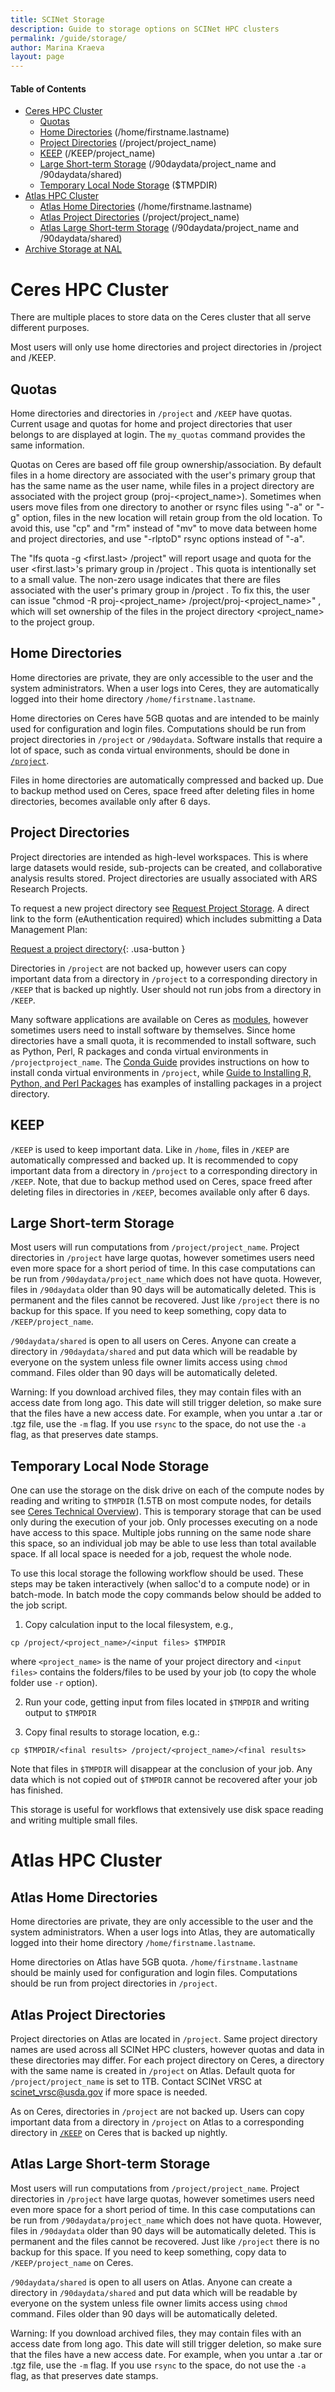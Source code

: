 ```yaml
---
title: SCINet Storage
description: Guide to storage options on SCINet HPC clusters
permalink: /guide/storage/
author: Marina Kraeva
layout: page
---
```


#### Table of Contents
* [Ceres HPC Cluster](#ceres-hpc-cluster)
  * [Quotas](#quotas)
  * [Home Directories](#home-directories) (/home/firstname.lastname)
  * [Project Directories](#project-directories) (/project/project_name)
  * [KEEP](#keep) (/KEEP/project_name)
  * [Large Short-term Storage](#large-short-term-storage) (/90daydata/project_name and /90daydata/shared)
  * [Temporary Local Node Storage](#temporary-local-node-storage) ($TMPDIR)  
* [Atlas HPC Cluster](#atlas-hpc-cluster)
  * [Atlas Home Directories](#atlas-home-directories) (/home/firstname.lastname)
  * [Atlas Project Directories](#atlas-project-directories) (/project/project_name)
  * [Atlas Large Short-term Storage](#atlas-large-short-term-storage) (/90daydata/project_name and /90daydata/shared)
* [Archive Storage at NAL](#archive-storage-at-nal)

# Ceres HPC Cluster

There are multiple places to store data on the Ceres cluster that all serve different purposes. 

Most users will only use home directories and project directories in /project and /KEEP.

## Quotas

Home directories and directories in `/project`  and `/KEEP` have quotas. Current usage and quotas for home and project 
directories that user belongs to are displayed at login. The `my_quotas` command provides the same information.

Quotas on Ceres are based off file group ownership/association. By default files in a home directory are associated with the user's
primary group that has the same name as the user name, while files in a project directory are associated with the project
group (proj-<project_name>). Sometimes when users move files from one directory to another or rsync files using "-a" or "-g" 
option, files in the new location will retain group from the old location. To avoid this, use "cp" and "rm" instead of "mv" 
to move data between home and project directories, and use "-rlptoD" rsync options instead  of "-a". 

The "lfs quota -g <first.last> /project" will report usage and quota for the user <first.last>'s primary group in /project . This quota is 
intentionally set to a small value. The non-zero usage indicates that there are files associated with the user's primary group
in /project . To fix this, the user can issue "chmod -R proj-<project_name> /project/proj-<project_name>" , which will
set ownership of the files in the project directory <project_name> to the project group.

## Home Directories

Home directories are private, they are only accessible to the user and the system administrators. When a user logs 
into Ceres, they are automatically logged into their home directory `/home/firstname.lastname`. 

Home directories on Ceres have 5GB quotas and are intended to be mainly used for configuration and login files. Computations 
should be run from project directories in `/project` or `/90daydata`. Software installs that require a lot of space, 
such as conda virtual environments, should be done in [`/project`](#project-directories).

Files in home directories are automatically compressed and backed up. Due to backup method used on Ceres, space freed 
after deleting files in home directories, becomes available only after 6 days.

## Project Directories

Project directories are intended as high-level workspaces. This is where large datasets would reside, sub-projects can be 
created, and collaborative analysis results stored. Project directories are usually associated with ARS Research Projects.

To request a new project directory see [Request Project Storage](/support/request-storage). A direct link to the form 
(eAuthentication required) which includes submitting a Data Management Plan:

[Request a project directory](https://e.arsnet.usda.gov/sites/OCIO/scinet/accounts/SitePages/Project_Allocation_Request.aspx){: .usa-button }

Directories in `/project` are not backed up, however users can copy important data from a directory in `/project` to a 
corresponding directory in `/KEEP` that is backed up nightly. User should not run jobs from a directory in `/KEEP`.

Many software applications are available on Ceres as [modules](https://scinet.usda.gov/guide/ceres/#modules), however sometimes 
users need to install software by themselves. Since home directories have a small quota, it is recommended to install software, 
such as Python, Perl, R packages and conda virtual environments in `/projectproject_name`. 
The [Conda Guide](https://scinet.usda.gov/guide/conda/#example-2-installing-tensorflow-into-a-keep-directory) provides instructions 
on how to install conda virtual environments in `/project`, while 
[Guide to Installing R, Python, and Perl Packages](https://scinet.usda.gov/guide/packageinstall/) has examples of
installing packages in a project directory.

## KEEP

`/KEEP` is used to keep important data. Like in `/home`, 
files in `/KEEP` are automatically compressed and backed up. It is recommended to copy important data from a directory in 
`/project` to a corresponding directory in `/KEEP`. Note, that due to backup method used on Ceres, space freed after deleting files 
in directories in `/KEEP`, becomes available only after 6 days.


## Large Short-term Storage

Most users will run computations from `/project/project_name`. Project directories in `/project` have large quotas, however sometimes 
users need even more space for a short period of time. In this case computations can be run from `/90daydata/project_name` which does 
not have quota. However, files in `/90daydata` older than 90 days will be automatically deleted. This is permanent and the files cannot 
be recovered. Just like `/project` there is no backup for this space. If you need to keep something, copy data to `/KEEP/project_name`.

`/90daydata/shared` is open to all users on Ceres. Anyone can create a directory in `/90daydata/shared` and put data which will be readable 
by everyone on the system unless file owner limits access using `chmod` command. Files older than 90 days will be automatically deleted.

Warning: If you download archived files, they may contain files with an access date from long ago. This date will still trigger deletion, 
so make sure that the files have a new access date. For example, when you untar a .tar or .tgz file, use the `-m` flag. If you use `rsync` to 
the space, do not use the `-a` flag, as that preserves date stamps.

## Temporary Local Node Storage

One can use the storage on the disk drive on each of the compute nodes by reading and writing to `$TMPDIR` (1.5TB on most compute nodes, 
for details see [Ceres Technical Overview](https://scinet.usda.gov/guide/ceres/#technical-overview)).  This is temporary storage that can 
be used only during the execution of your job. Only processes executing on a node have access to this space.  Multiple jobs running on the 
same node share this space, so an individual job may be able to use less than total available space. If all local space is needed for a job, 
request the whole node.

To use this local storage the following workflow should be used.  These steps may be taken interactively (when salloc'd to a compute node) 
or in batch-mode. In batch mode the copy commands below should be added to the job script.

1.	Copy calculation input to the local filesystem, e.g., 
```
cp /project/<project_name>/<input files> $TMPDIR
``` 
where `<project_name>` is the name of your project directory and `<input files>` contains the folders/files to be used by your job (to copy the 
whole folder use `-r` option).

2.	Run your code, getting input from files located in `$TMPDIR` and writing output to `$TMPDIR`

3.	Copy final results to storage location, e.g.:
```
cp $TMPDIR/<final results> /project/<project_name>/<final results>
```

Note that files in `$TMPDIR` will disappear at the conclusion of your job.  Any data which is not copied out of `$TMPDIR` cannot be recovered 
after your job has finished.

This storage is useful for workflows that extensively use disk space reading and writing multiple small files.

# Atlas HPC Cluster

## Atlas Home Directories

Home directories are private, they are only accessible to the user and the system administrators. When a user logs 
into Atlas, they are automatically logged into their home directory `/home/firstname.lastname`. 

Home directories on Atlas have 5GB quota. `/home/firstname.lastname` should be mainly used for configuration and login files. Computations should be run from project directories in `/project`.

## Atlas Project Directories

Project directories on Atlas are located in `/project`. Same project directory names are used across all SCINet HPC clusters, however quotas and data in
these directories may differ. For each project directory on Ceres, a directory with the same name is created in `/project` on Atlas. Default quota for
`/project/project_name` is set to 1TB. Contact SCINet VRSC at scinet_vrsc@usda.gov if more space is needed. 

As on Ceres, directories in `/project` are not backed up. Users can copy important data from a directory in `/project` on Atlas to a 
corresponding directory in [`/KEEP`](#keep) on Ceres that is backed up nightly.

## Atlas Large Short-term Storage

Most users will run computations from `/project/project_name`. Project directories in `/project` have large quotas, however sometimes 
users need even more space for a short period of time. In this case computations can be run from `/90daydata/project_name` which does 
not have quota. However, files in `/90daydata` older than 90 days will be automatically deleted. This is permanent and the files cannot 
be recovered. Just like `/project` there is no backup for this space. If you need to keep something, copy data to `/KEEP/project_name` on Ceres.

`/90daydata/shared` is open to all users on Atlas. Anyone can create a directory in `/90daydata/shared` and put data which will be readable 
by everyone on the system unless file owner limits access using `chmod` command. Files older than 90 days will be automatically deleted.

Warning: If you download archived files, they may contain files with an access date from long ago. This date will still trigger deletion, 
so make sure that the files have a new access date. For example, when you untar a .tar or .tgz file, use the `-m` flag. If you use `rsync` to 
the space, do not use the `-a` flag, as that preserves date stamps.
